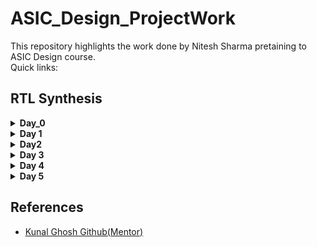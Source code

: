 <h1>ASIC_Design_ProjectWork</h1>
This repository highlights the work done by Nitesh Sharma pretaining to ASIC Design course.
<br>
Quick links:
<br>


<h2>RTL Synthesis</h2>
<details>
  <summary> <strong>Day_0</strong></summary>
	
   <details>
     <summary><a name="day0">iverilog </a></summary>
	   
     Commands used for iverilog installation:
     
         
```
sudo apt-get update
sudo apt-get install iverilog
```
iverilog Installation
<img src="https://user-images.githubusercontent.com/140998787/257133371-5ee81e29-7172-4958-8619-d11be643f8be.png">
    
Checking for installation:
<img src="https://user-images.githubusercontent.com/140998787/257133385-23e46cdd-5286-4ac5-bfa6-ed7c014c27e5.png">
   </details>
  <details>
    <summary>gtkwave</summary>
Command used for gtkwave installation
    
```
        sudo apt-get install gtkwave
```
    
    
gtkwave installation:

<img src ="https://user-images.githubusercontent.com/140998787/257133351-15fdb0a8-0544-42ec-9728-ccc504e13f57.png">

Checking for Installation<br>
<img src =https://user-images.githubusercontent.com/140998787/257133362-8a86c9a3-9e0b-4685-882f-7aa89ffb799a.png>
    
  </details>
  <details>
    <summary>Yosys</summary>
    Commands for Yosys Installation:
		
```
sudo apt-get update
sudo apt-get install yosys
```

Yosys Installation:
<br>
    <img src="https://user-images.githubusercontent.com/140998787/257133314-abdfaa0a-5801-477e-8d73-dc2c873db915.png">
    <br>
Checking Installation of Yosys
    <br>
    <img src="https://user-images.githubusercontent.com/140998787/257133324-7888d6c3-e880-4da1-b751-961ec80847b8.png">
  </details>
</details>



<details>
	<summary><strong>Day 1</strong></summary>
	<h3>Overview</h3>
        <p>Today I performed Logic synthesis of a simple 2X1 MUX based on <a>sky130_fd_sc_hd__tt_025C_1v80</a> library  as my LAB 1 work. Tools used in this process included : 
	<ul>
		<li>Iverilog</li>
		<li>GTKwave</li>
		<li>Yosys</li>
	</ul>
<hr>
	<h4>Step 0</h4> Accesing necessary resources from <a href ="https://github.com/kunalg123/sky130RTLDesignAndSynthesisWorkshop">github.</a><br>
	<img src = "https://user-images.githubusercontent.com/140998787/259470853-fb49dc3d-fd55-4d65-b31c-8b8fd15e8b4d.png">
  <h4>Step 1</h4> Below is the verilog code for a 2x1 MUX:<br>
	
```
   module good_mux (input i0 , input i1 , input sel , output reg y);
   always @ (*)
   begin
	if(sel)
		y <= i1;
	else 
		y <= i0;
   end
   endmodule
   
```
<br>
Testbench

```
`timescale 1ns / 1ps
module tb_good_mux;
	// Inputs
	reg i0,i1,sel;
	// Outputs
	wire y;

        // Instantiate the Unit Under Test (UUT)
	good_mux uut (
		.sel(sel),
		.i0(i0),
		.i1(i1),
		.y(y)
	);

	initial begin
	$dumpfile("tb_good_mux.vcd");
	$dumpvars(0,tb_good_mux);
	// Initialize Inputs
	sel = 0;
	i0 = 0;
	i1 = 0;
	#300 $finish;
	end

always #75 sel = ~sel;
always #10 i0 = ~i0;
always #55 i1 = ~i1;
endmodule
```
<br>
Command used to simulate code and corresponding Testbench:

```
iverilog good_mux.v tb_good_mux.v

```
<br>
Command for viewing output waveforms:

```
gtkwave
```
<br>
Image for execution of above commands
<img src = "https://user-images.githubusercontent.com/140998787/259437514-7856401e-6790-4f8a-95c0-bec59d68a400.png">
<br>

<img src ="https://user-images.githubusercontent.com/140998787/259467729-00235466-2269-4be8-a22e-83b48714f58f.png">
<br>
<h4>Step 2:</h4> <br>
Once it is verified that code produces the same output as expected . Now we add libraries related to technology node and generate schematic and netlist using yosys.
Following commands are used for doing so:

```
yosys
```

```
read_liberty -lib file_address
```

```
read_verilog Verilog_Filename.v
```

```
synth -top Design_name
```

```
abc -liberty library_location
```

<br>
<img src = "https://user-images.githubusercontent.com/140998787/259470836-dd472df9-c279-445a-bf5f-d429a8363118.png">
<img src =" https://user-images.githubusercontent.com/140998787/259481064-7ad5f69c-1a2a-4e71-b9db-2006e45d6ae4.png">
<br>
Generated Schematic using Technology Cells: <br>
<img src="https://user-images.githubusercontent.com/140998787/259481001-a89d0297-30c1-4dc2-bb4e-b8231d8f99af.png">


<br>
<img src ="https://user-images.githubusercontent.com/140998787/259470856-2f8403a1-427e-4b63-98d5-b24ad5da08c1.png">
<br><br>
Generated Netlist
<br><br>

```
/* Generated by Yosys 0.23 (git sha1 7ce5011c24b) */

module good_mux(i0, i1, sel, y);
  wire _0_;
  wire _1_;
  wire _2_;
  wire _3_;
  input i0;
  wire i0;
  input i1;
  wire i1;
  input sel;
  wire sel;
  output y;
  wire y;
  sky130_fd_sc_hd__mux2_1 _4_ (
    .A0(_0_),
    .A1(_1_),
    .S(_2_),
    .X(_3_)
  );
  assign _0_ = i0;
  assign _1_ = i1;
  assign _2_ = sel;
  assign y = _3_;
endmodule
```



</p>
	
</details>

<details>
<summary><strong>Day2</strong></summary>
<details>
<summary><strong>sky130_fd_sc_hd__tt_025C_1v80.lib</strong></summary>
<h3>Some Key Points:</h3>
<ul>
<li>The library contains specifications and description of standard cells that are used to create various digital circuits.There are many cells in the library implementing the same     functionality but they differ in their area, leakage power and operating speed. The cells with larger area consumes more power but they are faster.</li>
	<br>		
<li>sky130: This refers to a specific semiconductor process technology node. Semiconductor processes are designated by specific nodes, often represented by a number (such as 130). Each node represents a set of manufacturing capabilities, transistor sizes, and other specifications for creating integrated circuits.</li>
<br>
<li>1v80: This refer to the supply voltage for which the library is optimized. In this case, "1v80" might represent 1.80 volts.</li>
	
 </ul>
</details>
<details>
<summary><strong>Hierarchical vs Flat Synthesis</strong></summary>
	
<h2>Hierarchical vs Flat Synthesis</h2>
	
<h3>Hierarchical Synthesis</h3>
<p>Hierarchical Synthesis involves breaking down the design into manageable and modular sub-modules before synthesis. Each sub-module is treated as a separate entity, with its own logic synthesis process. The resulting synthesized sub-modules are then integrated to form the complete design. </p>
<br>
<h3>Flat Synthesis</h3>
<p>Flat Synthesis, on the other hand, treats the entire design as a single entity during the logic synthesis process. All logic is synthesized in one step, without dividing the design into sub-modules.</p>
<br>
<h3>Hierarchical Synthesis Example</h3>
<h4>Verilog code</h4>
 
	
```
module sub_module1(input a , input b , output y);
 assign y = a & b;
endmodule


module sub_module2(input a , input b , output y);
 assign y = a^b;
endmodule


module multiple_module_opt(input a , input b , input c , input d , output y);
wire n1,n2,n3;

sub_module1 U1 (.a(a) , .b(1'b1) , .y(n1));
sub_module2 U2 (.a(n1), .b(1'b0) , .y(n2));
sub_module2 U3 (.a(b), .b(d) , .y(n3));

assign y = c | (b & n1); 


endmodule

```
<br>
<p>Following image shows the netlist produced by Hierarchical Synthesis.</p>

<div align = "center">
<img src = "https://user-images.githubusercontent.com/140998787/260700775-cb791c96-5179-4e08-95d7-3d317d89589d.png">
	
</div>
<br>
<p>Here we observe that the complete design is shown in the form of interconnected submodules.Following is the same netlist in written form:</p>

```
/* Generated by Yosys 0.23 (git sha1 7ce5011c24b) */

module multiple_modules(a, b, c, y);
  input a;
  wire a;
  input b;
  wire b;
  input c;
  wire c;
  wire net1;
  output y;
  wire y;
  sub_module1 u1 (
    .a(a),
    .b(b),
    .y(net1)
  );
  sub_module2 u2 (
    .a(net1),
    .b(c),
    .y(y)
  );
endmodule

module sub_module1(a, b, y);
  wire _0_;
  wire _1_;
  wire _2_;
  input a;
  wire a;
  input b;
  wire b;
  output y;
  wire y;
  sky130_fd_sc_hd__and2_0 _3_ (
    .A(_1_),
    .B(_0_),
    .X(_2_)
  );
  assign _1_ = b;
  assign _0_ = a;
  assign y = _2_;
endmodule

module sub_module2(a, b, y);
  wire _0_;
  wire _1_;
  wire _2_;
  input a;
  wire a;
  input b;
  wire b;
  output y;
  wire y;
  sky130_fd_sc_hd__or2_0 _3_ (
    .A(_1_),
    .B(_0_),
    .X(_2_)
  );
  assign _1_ = b;
  assign _0_ = a;
  assign y = _2_;
endmodule
```
<h3>Steps Involved</h3>
<div align = "center">
<img src = "https://user-images.githubusercontent.com/140998787/260703715-4534d113-0d96-4c21-a477-95478c4e4c0b.png">
	
</div>
<br>
<div align = "center">
<img src = "https://user-images.githubusercontent.com/140998787/260700769-bc78d599-a838-4ab1-ad4e-733547915b55.png">
	
</div>
<br>
<div align = "center">
<img src = "https://user-images.githubusercontent.com/140998787/260701978-c5890537-c35f-4d5a-b526-d110ed5fb875.png">
	
</div>

<h3>Flat Synthesis Example</h3>
<br>
<p>Following image shows the netlist produced by Flat Synthesis.</p>

<div align = "center">
<img src = "https://user-images.githubusercontent.com/140998787/260703725-11944f24-3f10-409b-8bfa-2ab6aa743d6b.png">
	
</div>
<br>
<p>Here we observe that the complete design is shown in the form of standard cells.Following is the same netlist in written form:</p>

```
/* Generated by Yosys 0.23 (git sha1 7ce5011c24b) */

module multiple_modules(a, b, c, y);
  wire _0_;
  wire _1_;
  wire _2_;
  wire _3_;
  wire _4_;
  wire _5_;
  input a;
  wire a;
  input b;
  wire b;
  input c;
  wire c;
  wire net1;
  wire \u1.a ;
  wire \u1.b ;
  wire \u1.y ;
  wire \u2.a ;
  wire \u2.b ;
  wire \u2.y ;
  output y;
  wire y;
  sky130_fd_sc_hd__and2_0 _6_ (
    .A(_1_),
    .B(_0_),
    .X(_2_)
  );
  sky130_fd_sc_hd__or2_0 _7_ (
    .A(_4_),
    .B(_3_),
    .X(_5_)
  );
  assign _4_ = \u2.b ;
  assign _3_ = \u2.a ;
  assign \u2.y  = _5_;
  assign \u2.a  = net1;
  assign \u2.b  = c;
  assign y = \u2.y ;
  assign _1_ = \u1.b ;
  assign _0_ = \u1.a ;
  assign \u1.y  = _2_;
  assign \u1.a  = a;
  assign \u1.b  = b;
  assign net1 = \u1.y ;
endmodule

```
<h3>Steps Involved</h3>
<div align = "center">
<img src = "https://user-images.githubusercontent.com/140998787/260703715-4534d113-0d96-4c21-a477-95478c4e4c0b.png">
	
</div>
<br>
<div align = "center">
<img src = "https://user-images.githubusercontent.com/140998787/260700769-bc78d599-a838-4ab1-ad4e-733547915b55.png">
	
</div>
<br>
<div align = "center">
<img src = "https://user-images.githubusercontent.com/140998787/260703723-b5f83732-a8ea-4fba-8145-ae18b1cfceea.png">
	
</div>

<h3>SubModule Synthesis</h3>
<p>To synthesize large designs which either include multiple copies of a single module or are too large to synthesize in a single go make use of submodule synthesis.</p>
<h3>Steps Involved</h3>
<br>
<div align = "center">
<img src = "https://user-images.githubusercontent.com/140998787/260707273-91757670-3e9f-473c-810d-c161561cdbd5.png">
	
</div>
<br>
<div align = "center">
<img src = "https://user-images.githubusercontent.com/140998787/260707254-76a56bb7-2e22-4c2f-86a0-1b4267fa5e6e.png">
	
</div>
<br>
<div align = "center">
<img src = "https://user-images.githubusercontent.com/140998787/260707283-bb349ba1-bf86-4f55-bf56-3f6be8fc2cd7.png">
	
</div>

</details>
<details>
<summary><strong>Flop Coding Styles and optimisations</strong></summary>
<details>
<summary>DFF_async_reset</summary>
<h3>Verilog Code</h3>
	
```
module dff_asyncres ( input clk ,  input async_reset , input d , output reg q );
always @ (posedge clk , posedge async_reset)
begin
	if(async_reset)
		q <= 1'b0;
	else	
		q <= d;
end
endmodule`

```


<h3>Output Waveform</h3>

<div align = "center">
<img src = "https://user-images.githubusercontent.com/140998787/260717393-38dec2c2-5992-4aff-be65-57b7bf204b62.png">

</div>

<h3>Components Inferred</h3>
<div align = "center">
	<img src = "https://user-images.githubusercontent.com/140998787/260726222-d94c098c-6cf6-4d6d-bc9e-505278ad3807.png">
</div>

 <h3>Synthesis Output Circuit</h3>
<div align = "center">
<img src = "https://user-images.githubusercontent.com/140998787/260726214-0162676b-f7bc-4568-85d2-01f515453fce.png">
</div>
	
</details>
<details>
<summary>DFF_async_set</summary>
<h3>Verilog Code</h3>
	
```


module dff_async_set ( input clk ,  input async_set , input d , output reg q );
always @ (posedge clk , posedge async_set)
begin
	if(async_set)
		q <= 1'b1;
	else	
		q <= d;
end
endmodule

```


<h3>Output Waveform</h3>

<div align = "center">
<img src = "https://user-images.githubusercontent.com/140998787/260719219-71c448ad-5979-4f39-9cb0-9fdbdbce8d09.png">

</div>

<h3>Components Inferred</h3>
<div align = "center">
	<img src = "https://user-images.githubusercontent.com/140998787/260728952-31247dc8-a41a-49ae-9088-4a0d03fc20fa.png">
</div>

 <h3>Synthesis Output Circuit</h3>
<div align = "center">
<img src = "https://user-images.githubusercontent.com/140998787/260735492-7192eedd-6ec6-49a3-8bf2-4d0890d9cb8f.png">
</div>

</details>
<details>
<summary>DFF_sync_reset</summary>
	<h3>Verilog Code</h3>
	
```

module dff_syncres ( input clk , input async_reset , input sync_reset , input d , output reg q );
always @ (posedge clk )
begin
	if (sync_reset)
		q <= 1'b0;
	else	
		q <= d;
end
endmodule


```


<h3>Output Waveform</h3>

 <div align = "center">
<img src = "https://user-images.githubusercontent.com/140998787/260721466-48abf7ee-91fc-40bd-82a8-9ff5df6c69ce.png">

</div>
<h3>Components Inferred</h3>
<div align = "center">
	<img src = "https://user-images.githubusercontent.com/140998787/260731187-54fb5cc9-24c0-411a-92da-2ef6f4c90959.png">
</div>

 <h3>Synthesis Output Circuit</h3>
<div align = "center">
<img src = "https://user-images.githubusercontent.com/140998787/260733761-cf43ddf2-dbde-42c3-b750-8be58eca7d97.png">
</div>



</details>
<details>
<summary>Multiplier(x2)</summary>
<h3>Verilog Code</h3>

```
module mul2 (input [2:0] a, output [3:0] y);
	assign y = a * 2;
endmodule

```
<h3>Components Inferred</h3>
<div align = "center">
	<img src = "https://user-images.githubusercontent.com/140998787/260773724-e940a63f-6997-4d0f-a167-e75df369d456.png">
</div>

<h3>Synthesis output</h3>
<div align = "center">
	<img src = "https://user-images.githubusercontent.com/140998787/260774029-fe0ffc73-5ffb-42d3-bee3-420d2c70a126.png">
</div>

<h3>Netlist</h3>

```
/* Generated by Yosys 0.23 (git sha1 7ce5011c24b) */

module mul2(a, y);
  input [2:0] a;
  wire [2:0] a;
  output [3:0] y;
  wire [3:0] y;
  assign y = { a, 1'h0 };
endmodule

```

</details>

<details>
<summary>Multiplier(x9)</summary>
<h3>Verilog Code</h3>

```
module mult8 (input [2:0] a , output [5:0] y);
	assign y = a * 9;
endmodule

```
<h3>Components Inferred</h3>
<div align = "center">
	<img src = "https://user-images.githubusercontent.com/140998787/260777091-df1f9a52-6bb5-4d22-b4d5-c43eeaf915a0.png">
</div>

<h3>Synthesis output</h3>
<div align = "center">
	<img src = "https://user-images.githubusercontent.com/140998787/260777542-49559c7d-9503-4fbb-be85-e8fd0902c48d.png">
</div>
<h3>Netlist Generated</h3>

```
/* Generated by Yosys 0.23 (git sha1 7ce5011c24b) */

module mult8(a, y);
  input [2:0] a;
  wire [2:0] a;
  output [5:0] y;
  wire [5:0] y;
  assign y = { a, a };
endmodule

```

</details>
	
</details>



</details>

<details>
	<summary><strong>Day 3</strong></summary>
	<h2>Theory</h2>
	<h3>Overview</h3>
	<p>This section highlights various logic optimisations performed by the synthesis tools.The major advantage of doing optimisations is that design becomes efficient and occupies less area and consumes lesser power. </p>
	<h3>Combinational logic optimisations</h3>
	<p>Common ways of doing combinational logic optimisations:
	 <ul>
		 <li><b>Constant Propogation :</b>Constant propagation is a specific technique used in logic optimization to simplify combinational logic circuits by replacing variables with                            their constant values wherever possible. This optimization helps reduce the complexity of the circuit and can lead to improvements in both performance and area          utilization.</li>
		 <li><b>Boolean Logic Optimisation :</b>
		 <ul>
			 <li>Karnaugh Maps (K-Maps): A graphical method used to identify and group minterms or maxterms in a truth table, leading to simplified Boolean expressions.</li>
			 <li>Quine-McCluskey Method: An algorithmic approach to find the minimal sum-of-products (or product-of-sums) expressions for a Boolean function. </li>
		 </ul>There are various other ways of Boolean logic Optimisations.</li>
	 </ul><br>Demonstrations of these optimisations are included in the following lab work.</p>
	<h3>Sequential Logic Optimisations</h3>
	<p>
		<ul>
			<li><b>Basic</b>
			<ul><li>Sequential Constant Propogation: Similar to combinational logic optimization, the goal is to identify signals that are guaranteed to be constant at specific points                                  in time and then propagate these constants through the sequential elements.</li></ul>
			Demonstrations of these are included in the following</li>
                       <li><b>Advanced</b>
		           <ul>
			    <li>State Optimisation : State optimization minimizes the number of states in a finite state machine by identifying and collapsing equivalent or unreachable states,                                      reducing complexity and improving efficiency.</li> 
			      <li>Sequential Logic Cloning</li> 
			       <li>Retiming : It refers to adjusting delays of intermediate combinational circuits to enhance the operating speed of the digital circuit.</li>
		             </ul>
		       </li>	
		</ul>
	</p>
	<h2>Demonstrations</h2>
	<details><summary><strong>Combinational logic optimisation</strong></summary>
	<h3>Combinational logic optimisation</h3>
 <br>
 <h3>Design 1</h3>

 ```
module opt_check (input a , input b , output y);
	assign y = a?b:0;
endmodule
```

<br>
<b>Unoptimised Implementation:</b>
   <div align="center">
    <img src="https://user-images.githubusercontent.com/140998787/260305003-db18752e-aca7-4411-b132-f7dbf4b4305c.jpeg" width="400" height="400">
  </div>
  <br>
  <b>Synthesis Tool Output:</b>
   <div align="center">
    <img src="https://user-images.githubusercontent.com/140998787/260244399-92d0fe15-cdef-42db-a350-86de660efed7.png">
  </div>
  <br>
  
    
<p>
	<b>Equivalence of both</b><br>
	
```
         From Unoptimised  Circuit:
	 Y = a.b + a`.0
         Y = a.b
	 Both circuits are equivalent
	
```

</p>
<p>
	<h4>Steps Involved</h4>
	 <div align="center">
    <img src="https://user-images.githubusercontent.com/140998787/260244396-12282dc5-4d76-4a0f-a63e-4a9d4ffa91ff.png">
  </div>
<br>
 <div align="center">
    <img src="https://user-images.githubusercontent.com/140998787/260244395-1bcb75d8-8211-49a4-b5f9-2ef8657736d9.png">
  </div>
  <br>
   <div align="center">
    <img src="https://user-images.githubusercontent.com/140998787/260244394-6f73b3ea-42e9-4892-ad7d-a3f398997ee0.png">
  </div>
  <br>
   <div align="center">
    <img src="https://user-images.githubusercontent.com/140998787/260244391-e56d3b0a-c62f-4aa8-8ee8-e3639413283a.png">
  </div>
  
</p>
<br>

<h3>Design 2</h3><br>

```
module opt_check2 (input a , input b , output y);
	assign y = a?1:b;
endmodule
```

<br>
<b>Unoptimised Implementation:</b>
   <div align="center">
    <img src="https://user-images.githubusercontent.com/140998787/260305542-53f343c9-6fe2-4aea-95a8-7bdfcc7cb85e.jpeg" width="400" height="400">
  </div>
  <br>
  <b>Synthesis Tool Output:</b>
   <div align="center">
    <img src="https://user-images.githubusercontent.com/140998787/260247178-138e3d4e-fb3e-4783-8c55-428f247ecade.png">
  </div>
  <br>
  
    
<p>
	<b>Equivalence of both</b><br>
	
```
         From Unoptimised  Circuit:
	 Y = a.1 + a`.b
         Y = a + a`.b   
         Y = a + b  (by distributive law)
	 Both circuits are equivalent
	
```

</p>
<p>
	<h4>Steps Involved</h4>
	 <div align="center">
    <img src="https://user-images.githubusercontent.com/140998787/260247175-01ceb27e-313c-4db7-b9f7-6baa33196c8d.png">
  </div>
<br>
 <div align="center">
    <img src="https://github.com/NiteshIIITB/IIIT_ASIC/assets/140998787/9411cbe6-219d-4a7f-a608-041144a9b641">
  </div>
  <br>
   <div align="center">
    <img src="https://user-images.githubusercontent.com/140998787/260247172-99d653b5-d7a8-4b20-8a71-58bfb12f3779.png">
  </div>
  
  
</p>

<br>

<h3>Design 3</h3><br>

```

module opt_check3 (input a , input b, input c , output y);
	assign y = a?(c?b:0):0;
endmodule
```
<br>
<b>Unoptimised Implementation:</b>
   <div align="center">
    <img src="https://user-images.githubusercontent.com/140998787/260306384-db70ba57-c14e-43c2-8a18-7d337f026bcf.jpeg" width="400" height="400">
  </div>
  <br>
  <b>Synthesis Tool Output:</b>
   <div align="center">
    <img src="https://user-images.githubusercontent.com/140998787/260247998-e99d5ca1-ef36-433f-911a-b2946ffe1ad1.png">
  </div>
  <br>
  
    
<p>
	<b>Equivalence of both</b><br>
	
```
         From Unoptimised  Circuit:
	 Y = a.(c.b + c`.0) + a`.0
         Y = a(b.c) + 0  
         Y = a.b.c 
	 Both circuits are equivalent
	
```

</p>
<p>
	<h4>Steps Involved</h4>
	 <div align="center">
    <img src="https://user-images.githubusercontent.com/140998787/260247997-f1d5c12a-7256-4d0f-b182-af6f720f7760.png">
  </div>
<br>
 <div align="center">
    <img src="https://user-images.githubusercontent.com/140998787/260247996-0b0c6209-eb08-4c99-a629-5769e2915510.png">
  </div>
  <br>
   <div align="center">
    <img src="https://user-images.githubusercontent.com/140998787/260247995-e7a02aa7-4375-4cdb-804f-5dcf59e4f884.png">
  </div>
  <br>
  
</p>

<br>

<h3>Design 4</h3><br>

```

module opt_check4 (input a , input b , input c , output y);
 assign y = a?(b?(a & c ):c):(!c);
 endmodule
```

<br>
<b>Unoptimised Implementation:</b>
   <div align="center">
    <img src="https://user-images.githubusercontent.com/140998787/260306363-211a2c04-860c-4c46-b032-fad1516d714f.jpeg" width="400" height="400">
  </div>
  <br>
  <b>Synthesis Tool Output:</b>
   <div align="center">
    <img src="https://user-images.githubusercontent.com/140998787/260249845-62f9ad6c-d55e-4640-92ec-dfc092f3091e.png">
  </div>
  <br>
  
    
<p>
	<b>Equivalence of both</b><br>
	
```
         From Unoptimised  Circuit:
	 Y = a.(b(a.c)+ b`c) + a`.c`
         Y = a(b.c.a + b`c) + a`.c`
         Y = ac(a+b`) + a`.c`
         Y = ac + ab`c + a`.c`
         Y = ac + a`.c`

	 Both circuits are equivalent
	
```

</p>
<p>
	<h4>Steps Involved</h4>
	 <div align="center">
    <img src="https://user-images.githubusercontent.com/140998787/260249843-b64da2ae-d83c-4745-81d8-b15d4844257d.png">
  </div>
<br>
 <div align="center">
    <img src="https://user-images.githubusercontent.com/140998787/260249842-89532985-6682-4ac8-82e6-0bf3b44cf340.png">
  </div>
  <br>
   <div align="center">
    <img src="https://user-images.githubusercontent.com/140998787/260249838-1bb6a678-a2bd-4e41-a6ec-b80a85e643f9.png">
  </div>
 
    
</p>


<br>

<h3>Design 5</h3><br>

```

module sub_module1(input a , input b , output y);
 assign y = a & b;
endmodule


module sub_module2(input a , input b , output y);
 assign y = a^b;
endmodule


module multiple_module_opt(input a , input b , input c , input d , output y);
wire n1,n2,n3;

sub_module1 U1 (.a(a) , .b(1'b1) , .y(n1));
sub_module2 U2 (.a(n1), .b(1'b0) , .y(n2));
sub_module2 U3 (.a(b), .b(d) , .y(n3));

assign y = c | (b & n1); 


endmodule
```

<br>
<b>Unoptimised Implementation:</b>
   <div align="center">
    <img src="https://user-images.githubusercontent.com/140998787/260766149-d56ce6ad-03b3-40fd-b071-7651a6b15b7c.png">
  </div>
  <br>
  <b>Synthesis Tool Output:</b>
   <div align="center">
    <img src="https://github.com/NiteshIIITB/IIIT_ASIC/assets/140998787/5b5f7184-f053-4ffd-9354-77d7ea47800e">
  </div>
  <br>
  
    

<p>
	<h4>Steps Involved</h4>
	 <div align="center">
    <img src="https://user-images.githubusercontent.com/140998787/260763595-1d10ac1d-37d0-4d77-954d-b58d2b16e471.png">
  </div>
<br>
 <div align="center">
    <img src="https://user-images.githubusercontent.com/140998787/260764984-c894385f-ac13-49a8-8f56-1417ec720c2d.png">
  </div>
  <br>
   <div align="center">
    <img src="https://user-images.githubusercontent.com/140998787/260765458-514cb3a7-8699-4b14-b435-1ec6ca4bf4f2.png">
  </div>
  <br>
 
</p>

<br>

<b>Design 6</b><br>

```


module sub_module(input a , input b , output y);
 assign y = a & b;
endmodule



module multiple_module_opt2(input a , input b , input c , input d , output y);
wire n1,n2,n3;

sub_module U1 (.a(a) , .b(1'b0) , .y(n1));
sub_module U2 (.a(b), .b(c) , .y(n2));
sub_module U3 (.a(n2), .b(d) , .y(n3));
sub_module U4 (.a(n3), .b(n1) , .y(y));


endmodule
```
<br>
<b>Unoptimised Implementation:</b>
   <div align="center">
    <img src="https://user-images.githubusercontent.com/140998787/260780634-c64743c0-6940-4ba5-8de1-354b892c8e78.png">
  </div>
  <br>
  <b>Synthesis Tool Output:</b>
   <div align="center">
    <img src="https://user-images.githubusercontent.com/140998787/260767921-d3308aa4-95f6-458b-930e-d46a08f88fac.png">
  </div>
  <br>
  
    

<p>
	<h4>Steps Involved</h4>
	 <div align="center">
    <img src="https://user-images.githubusercontent.com/140998787/260768496-bc8458b9-2b77-42ec-a36d-8c0d5aaee349.png">
  </div>
<br>
 <div align="center">
    <img src="https://user-images.githubusercontent.com/140998787/260768893-1764610b-045b-439f-830f-0973ca6b13a3.png">
  </div>
  <br>
   <div align="center">
    <img src="https://user-images.githubusercontent.com/140998787/260769216-a0c329bc-c9a8-4e32-a792-37c78dbf1e03.png">
  </div>

  
</p>
</details>
<details><summary><strong>Sequential Logic Optimisations</strong></summary>
<h3>Sequential Logic Optimisations</h3><br>
<p>In this section various cases of constant propogation in Sequential circuit are being demonstrated. Through logic optimisations via Sequential constant propogation it is seen that the cases in which Unoptimised implementation is seen as a combination of flip-flops can be optimised to a circuit without flip-flops. Though constant propogation does not simply guarantee the reduction of flip-flops as is observed in the following examples. </p><hr>


<p>
	<h3><u>Design 1</u></h3>
	
```
         module dff_const1(input clk, input reset, output reg q);
         always @(posedge clk, posedge reset)
         begin
	  if(reset)
		q <= 1'b0;
	  else
		q <= 1'b1;
         end

         endmodule

```

 <br><p>Here Code represents a D-flipflop input of which is fixed at logic 1 and reset makes output logic 0. Though the input is constant but it does not simplify the circuit as seen in the below figure depicting synthesis output.</p><br>

 <h4>Synthesis Tool Output:</h4>
 <div align ="center">
	 <img src = "https://user-images.githubusercontent.com/140998787/260280385-8940d1d3-6c27-4857-8745-9ecc7e3695fe.png">
 </div>
 
<br><h4>Explanation</h4><br>
<b>Waveform for above circuit:</b><br>
<div align ="center">
	 <img src = "https://user-images.githubusercontent.com/140998787/260283302-59f55bf4-6c76-4b3a-9d13-06a99ec810ff.png">
 </div>

 <p>From above waveforms it can be seen that the output depends on clock so presence of flip-flop is required.</p>

</p>
<p>
	<h4>Steps Involved</h4>
	 <div align="center">
    <img src="https://user-images.githubusercontent.com/140998787/260280384-50caf946-cc97-481e-ab55-e827f1828589.png">
  </div>
<br>
 <div align="center">
    <img src="https://user-images.githubusercontent.com/140998787/260280383-dfd9d2c6-832a-4304-ba8e-13c4576d142f.png">
  </div>
  <br>
   <div align="center">
    <img src="https://user-images.githubusercontent.com/140998787/260280339-03bf3231-0c3f-4bee-a0eb-f305b0b7c360.png">
  </div>
  <br>
 
</p>


<p>
	<h3><u>Design 2</u></h3>
	
```
        module dff_const2(input clk, input reset, output reg q);
        always @(posedge clk, posedge reset)
        begin
	if(reset)
		q <= 1'b1;
	else
		q <= 1'b1;
        end
        //here q remains 1 always
        endmodule
```

<br><p> Here input D-flipflop is fixed at logic 1 and reset also makes output 1. So, q always remains 1 hence circuit gets optimised as a buffer. </p><br>
 <h4>Synthesis Tool Output:</h4>
 <div align ="center">
	 <img src = "https://user-images.githubusercontent.com/140998787/260280378-0ae20c21-027e-4898-89a1-0775f25ee37a.png">
 </div>
 
<br><h4>Explanation</h4><br>
<b>Waveform for above circuit:</b><br>
<div align ="center">
	 <img src = "https://user-images.githubusercontent.com/140998787/260280380-2d1cc7d5-6e84-4544-9b49-f84d82951852.png">
 </div>

 <p>From above waveforms it can be seen that the output  remains 1 and does not depends on clock flip-flop is not required and circuit gets optimised as a buffer.</p>

</p>
<p>
	<h4>Steps Involved</h4>
	 <div align="center">
    <img src="https://user-images.githubusercontent.com/140998787/260280374-fd49b7ce-a8f0-4b4d-9ec3-0433a1048c8f.png">
  </div>
<br>
 <div align="center">
    <img src="https://user-images.githubusercontent.com/140998787/260280370-1913366d-3a71-466f-90ef-811b718e08f2.png">
  </div>
  <br>
   <div align="center">
    <img src="https://user-images.githubusercontent.com/140998787/260280362-5a0b8868-501d-4a51-ac99-62bc55394426.png">
  </div>
  <br>
  
</p>



<p>
	<h3><u>Design 3</u></h3>
 
	
```
       module dff_const3(input clk, input reset, output reg q);
       reg q1;

       always @(posedge clk, posedge reset)
        begin
	if(reset)
	begin
		q <= 1'b1;
		q1 <= 1'b0;
	end
	else
	begin
		q1 <= 1'b1;
		q <= q1;
	end
        end

        endmodule

```

<br><p>Here code represents two cascaded D flipflops and input of 1st D-flipflop is fixed at 1. </p> <br>
 <h4>Synthesis Tool Output:</h4>
 <div align ="center">
	 <img src = "https://user-images.githubusercontent.com/140998787/260280351-4cc14a53-3fd9-4d7f-ab75-b6e9fc8c4ee6.png">
 </div>
 
<br><h4>Explanation</h4><br>
<b>Waveform for above circuit:</b><br>
<div align ="center">
	 <img src = "https://user-images.githubusercontent.com/140998787/260280354-7ec7056d-9de6-41ff-874f-4b5eb031c742.png">
 </div>

 <p>From above waveforms it can be seen that the output and the intermediate signal value depends on clock so flip-flop is required.</p>

</p>

<p>
	<h4>Steps Involved</h4>
	 <div align="center">
    <img src="https://user-images.githubusercontent.com/140998787/260280346-1928aaa8-362d-4d18-84ab-44e82e9e710c.png">
  </div>
<br>
 <div align="center">
    <img src="https://user-images.githubusercontent.com/140998787/260280341-7ec479b8-72e0-4e59-ae6f-5b804ca1f82d.png">
  </div>
  <br>
   <div align="center">
    <img src="https://user-images.githubusercontent.com/140998787/260280339-03bf3231-0c3f-4bee-a0eb-f305b0b7c360.png">
  </div>
  <br>
 
</p>

<h3><u>Design 4</u></h3>
 
	
```
      module dff_const4(input clk, input reset, output reg q);
      reg q1;

      always @(posedge clk, posedge reset)
      begin
       if(reset)
	begin
		q <= 1'b1;
		q1 <= 1'b1;
       end
       else
       begin
		q1 <= 1'b1;
		q <= q1;
      end
      end

     endmodule

```

<br><p>Here code represents two cascaded D flipflops and input of 1st D-flipflop is fixed at 1.But unlike the previous case circuit gets optimised into buffers.</p> <br>

 <h4>Synthesis Tool Output:</h4>
 <div align ="center">
	 <img src = "https://user-images.githubusercontent.com/140998787/260280338-bdb8da9f-772c-47db-b3c6-4158ace0fbde.png">
 </div>
 
<br><h4>Explanation</h4><br>
<b>Waveform for above circuit:</b><br>
<div align ="center">
	 <img src = "https://user-images.githubusercontent.com/140998787/260280333-802853f2-a23b-49cc-8b11-95e30e8aaea5.png">
 </div>

 <p>From above waveforms it can be seen that the output and the intermediate signal value does not depends on clock so flip-flop is not required.</p>

</p>
<p>
	<h4>Steps Involved</h4>
	 <div align="center">
    <img src="https://user-images.githubusercontent.com/140998787/260280336-44e68247-7336-4e8d-8c0b-1d7c127b27b8.png">
  </div>
<br>
 <div align="center">
    <img src="https://github.com/NiteshIIITB/IIIT_ASIC/assets/140998787/d141eecd-b298-437a-8ec3-cbfb9323aaa3">
  </div>
  <br>
  
</p>

<h3><u>Design 5</u></h3>
 
	
```
      
module dff_const5(input clk, input reset, output reg q);
reg q1;

always @(posedge clk, posedge reset)
begin
	if(reset)
	begin
		q <= 1'b0;
		q1 <= 1'b0;
	end
	else
	begin
		q1 <= 1'b1;
		q <= q1;
	end
end

endmodule

```
<br><p>Here code represents two cascaded D flipflops and input of 1st D-flipflop is fixed at 1. </p> <br>

 <h4>Synthesis Tool Output:</h4>
 <div align ="center">
	 <img src = "https://user-images.githubusercontent.com/140998787/260285591-2c24121a-95d8-4f89-8ecd-ce499c96c425.png">
 </div>
 
<br><h4>Explanation</h4><br>
<b>Waveform for above circuit:</b><br>
<div align ="center">
	 <img src = "https://user-images.githubusercontent.com/140998787/260285595-5de50eb7-9a50-4671-9d60-3a93941854a5.png">
 </div>
<br>
 <p>From above waveforms it can be seen that the output and the intermediate signal value depends on clock so flip-flop is required.</p>

</p>
<p>
	<h4>Steps Involved</h4>
	 <div align="center">
    <img src="https://user-images.githubusercontent.com/140998787/260285584-e1592296-a2ce-419e-9568-818a8540d888.png">
  </div>
<br>
 <div align="center">
    <img src="https://user-images.githubusercontent.com/140998787/260285587-242511f8-c569-4188-9927-ed6af5636ccb.png">
  </div>
  <br>

   <div align="center">
    <img src="https://user-images.githubusercontent.com/140998787/260285549-e507e91a-51d6-435b-ab76-94708f5e3a6b.png">
  </div>
  <br>

  <div align="center">
    <img src="https://user-images.githubusercontent.com/140998787/260285590-c82807db-af80-4091-92b0-80b71c6c231c.png">
  </div>
  <br>
  
</p>

<p>
	<h2>Sequential Optimisations of unused outputs</h2>
	<p>The logic elements which does not have any impact on primary outputs of the module gets optimised such that we have a circuit that drives the output in desired way and portion of circuit driving unneccessary logic elements gets removed.We understand it more clearly through following examples.</p>
        <h3>Design 1</h3>
	

```
module counter_opt (input clk , input reset , output q);
reg [2:0] count;
assign q = count[0];

always @(posedge clk ,posedge reset)
begin
	if(reset)
		count <= 3'b000;
	else
		count <= count + 1;
end

endmodule

```

<br>
In the above circuit code is defining an up counter and output depends on count[0] and not on other two bits of count. So, after synthesis we get a single D-flip flop(as shown below) rather than three flipflops. This is because output does not depends on other two bits of counter so it gets optimised to produce a circuit that is neccessary to drive the output in desired manner.

<br>
<div align = "center">
	<img src = "https://user-images.githubusercontent.com/140998787/260304146-83d69d2c-cdf2-4a3e-94b9-e830f1170722.png">
</div>
<br>


<p><h4>Steps Involved</h4>
	<br>
<div align = "center">
	<img src = "https://user-images.githubusercontent.com/140998787/260304141-96f4f751-b26e-4f0e-b41a-b97b333d710e.png">
</div>

<br>
<div align = "center">
	<img src = "https://user-images.githubusercontent.com/140998787/260304144-2b444ba8-e5ab-4c1d-848e-054009d68b4f.png">
</div>

<br>

<div align = "center">
	<img src = "https://user-images.githubusercontent.com/140998787/260304145-fb2e7535-1b72-4ba4-8dfb-db3fa4388316.png">
</div>

<br>

</p>
</p>
 <h3>Design 2</h3>
 
```
module counter_opt2 (input clk , input reset , output q);
reg [2:0] count;
assign q = (count[2:0] == 3'b100);

always @(posedge clk ,posedge reset)
begin
	if(reset)
		count <= 3'b000;
	else
		count <= count + 1;
end

endmodule
```

<br>
In the above circuit code is defining an up counter and output depends on all the three bits of count. So, after synthesis we get three D-flip flops(as shown below) . Here circuit is not reduced because output depends all the bits of counter.

<br>
<div align = "center">
	<img src = "https://user-images.githubusercontent.com/140998787/260304139-9a5a9d34-eb83-44c4-ac72-be6e16d6870e.png">
</div>
<br>


<p><h4>Steps Involved</h4>
	<br>
<div align = "center">
	<img src = "https://user-images.githubusercontent.com/140998787/260304137-0ff9dd97-5f3a-4c21-ae2c-e7a0d541328d.png">
</div>

<br>
<div align = "center">
	<img src = "https://user-images.githubusercontent.com/140998787/260304138-054cf173-a2a3-4ea2-9d98-e260678ee1d2.png">
</div>
<br>


</p>
</p>


</details>

</details>

<details>
	<summary><strong>Day 4</strong></summary>
	<h2>Gate Level Simulation</h2>
	<p>Gate Level Simulation(GLS) is as step in ASIC design flow through we verify the timing constraints and the Functionality of the netlist obtained through RTL synthesis. This ensures Logical equivalence between the RTL design and Netlist obtained. The image below highlights the process of GLS :<br>
		<div align = "center">
			<img src = "https://user-images.githubusercontent.com/140998787/260448595-3e2ace43-f7af-49ca-9f2b-3d7be70d2f5c.png"> <br>
		</div>
	<br>The Design in above image refers to the netlist obtained through synthesis. The main reason for doing GLS is synthesis simulation mismatch which may occur due to a variety of reasons.
	Though GLS can be used to analyse timing aspect of the netlist obtained the focus of the following work remains on verifying Functionality.
	</p>
	<h3>Examples</h3>
	<details>
		<summary><strong>GLS for a 2x1 MUX</strong></summary>
		<h2>MUX Through Ternary operator</h2>
                <h3>Synthesis Part</h3>
		<br>
                 <h2>Verilog Code</h2>

```
module ternary_operator_mux (input i0 , input i1 , input sel , output y);
	assign y = sel?i1:i0;
	endmodule

```
<br>
<h3>Steps Involved</h3>

<div align ="center">
	<img src = "https://user-images.githubusercontent.com/140998787/260454765-bef773de-ef9a-4ee0-9f6d-57c233252d4a.png">
</div>
<br>		
<div align ="center">
	<img src = "https://user-images.githubusercontent.com/140998787/260454763-cc74a6dd-33e7-4b7a-9759-fd508deecac1.png">
</div>
<br>	
<div align ="center">
	<img src = "https://user-images.githubusercontent.com/140998787/260457957-7c686de9-f315-4602-ac41-acd6b667d01f.png">
</div>
<br>	
<div align ="center">
	<img src = "https://user-images.githubusercontent.com/140998787/260457952-b273d22b-812e-44c7-8738-85c2f724b28e.png">
</div>
<br>	
<div align ="center">
	<img src = "https://user-images.githubusercontent.com/140998787/260457944-5c80b013-eb52-48d0-bc30-bcf8cfa73407.png">
</div>
<br>	
<div align ="center">
	<img src = "https://user-images.githubusercontent.com/140998787/260457963-07f37682-fcf0-4a54-af82-ba435884e486.png">
</div>
<br>	
<h4>Netlist Obtained</h4>
<br>

```
/* Generated by Yosys 0.23 (git sha1 7ce5011c24b) */

module ternary_operator_mux(i0, i1, sel, y);
  wire _0_;
  wire _1_;
  wire _2_;
  wire _3_;
  input i0;
  wire i0;
  input i1;
  wire i1;
  input sel;
  wire sel;
  output y;
  wire y;
  sky130_fd_sc_hd__mux2_1 _4_ (
    .A0(_0_),
    .A1(_1_),
    .S(_2_),
    .X(_3_)
  );
  assign _0_ = i0;
  assign _1_ = i1;
  assign _2_ = sel;
  assign y = _3_;
endmodule

```

<h3>GLS</h3>

<h4>Steps Involved</h4>
<div align = "center">
 
	
<img src="https://user-images.githubusercontent.com/140998787/260464088-0b392370-3d62-408e-be6d-5f571bbd9407.png">
</div>

<br>

<p> Waveform obtained from Netlist</p><br>
<div align = "center">
 
<img src= "https://user-images.githubusercontent.com/140998787/260464093-70b64b4f-36d3-4553-acc3-010d232bfadf.png">
</div>

<br>
<p> Here we can observe that the waveforms obtained for both RTL design and Netlist obtained is the same hence netlist obtained in this case is correct.</p>
</details>

<details>
	<summary><strong>Bad_Mux</strong></summary>
	<h3>Verilog Code</h3>
	
```
module bad_mux (input i0 , input i1 , input sel , output reg y);
always @ (sel)
begin
	if(sel)
		y <= i1;
	else 
		y <= i0;
end
endmodule

 ```

<h3> Waveform: </h3>
<div align="center"> 
	<img src = "https://user-images.githubusercontent.com/140998787/260495128-440f72af-7134-4338-b726-71a8e9489315.png">
 </div>

 <br>
 <p>Here, output is not transparent to changes in the selected input terminal which is not a MUX characterstic. This happens due to wrong sensitivity list given to always block.</p>
 <h3>Synthesis</h3>
 <h4>Inferred Components</h4>
 <div align="center"> 
	<img src = "https://user-images.githubusercontent.com/140998787/260506722-a6a4d15d-f73b-46b6-ac62-b6e2ef29e6ee.png">
 </div>

 <br>
 <h4>Output Circuit</h4>
  <div align="center"> 
	<img src = "https://user-images.githubusercontent.com/140998787/260505776-0596be84-e741-49ec-a2d6-b1e600ab09cc.png">
 </div>

 <br>
 <h4>Output Netlist</h4>

 ```
/* Generated by Yosys 0.23 (git sha1 7ce5011c24b) */

module bad_mux(i0, i1, sel, y);
  wire _0_;
  wire _1_;
  wire _2_;
  wire _3_;
  input i0;
  wire i0;
  input i1;
  wire i1;
  input sel;
  wire sel;
  output y;
  wire y;
  sky130_fd_sc_hd__mux2_1 _4_ (
    .A0(_0_),
    .A1(_1_),
    .S(_2_),
    .X(_3_)
  );
  assign _0_ = i0;
  assign _1_ = i1;
  assign _2_ = sel;
  assign y = _3_;
endmodule

```
 <h3>GLS</h3>
 <h4>Output Waveform</h4>
 <div align = "center">
	 <img src = "https://github.com/NiteshIIITB/IIIT_ASIC/assets/140998787/d964869a-f423-4e2d-acac-cfced89afe99">
 </div>
 <br>
 <p>Here, we can observe that the waveform obtained through netlist is not same as that obtained through RTL Design simulation this is what we call Synthesis Simulation Mismatch. To point out such mismatch GLS is necessary.</p>
</details>

<details>
	<summary><strong>Blocking_Caveat</strong></summary>
	<h2>Blocking_Caveat</h2>
	<p>In this section we see how improper use of blocking statements can lead to synthesis simulation mismatch.</p>
	<h3>Verilog Code</h3>

```
module blocking_caveat (input a , input b , input  c, output reg d); 
reg x;
always @ (*)
begin
	d = x & c;
	x = a | b;
end
endmodule

```
<br>
<p>
	Here, code is trying to implement a combinational circuit such that d = (a|b)&c but here it is using blocking statement due to which d gets old value of x (a|b) so it shows undesired behaviour as shown in below waveform:
	
</p><br>

<h3>RTL Simulation Waveform :</h3>
<div align = "center">
 <img src = "https://user-images.githubusercontent.com/140998787/260524237-e390d1f2-80e0-4d72-9e59-7c3623265df9.png">
	
</div>
<br>
<p>Here at marked point a=0, b= 0 and c = 1. So, d should be 0 but it is 1 due to error pointed above.</p>

<h3>Synthesis</h3>
<h4>Inferred components</h4>
<div align = "center">
	<img src = "https://user-images.githubusercontent.com/140998787/260525358-5e5b8d87-0f63-478c-a82e-3cf4b8fef572.png">
</div>
<br>
<h4>Output Circuit</h4>
<div align = "center">
	<img src = "https://user-images.githubusercontent.com/140998787/260524234-dd30c19c-c24b-4a62-863f-f8b6b6b68d8c.png">
</div>
<br>
<h4>Output Netlist</h4>

```
/* Generated by Yosys 0.23 (git sha1 7ce5011c24b) */

module blocking_caveat(a, b, c, d);
  wire _0_;
  wire _1_;
  wire _2_;
  wire _3_;
  wire _4_;
  input a;
  wire a;
  input b;
  wire b;
  input c;
  wire c;
  output d;
  wire d;
  sky130_fd_sc_hd__o21a_1 _5_ (
    .A1(_2_),
    .A2(_1_),
    .B1(_3_),
    .X(_4_)
  );
  assign _2_ = b;
  assign _1_ = a;
  assign _3_ = c;
  assign d = _4_;
endmodule

```

<h3>GLS :</h3>
<h4>Output Waveform:</h4>
<div>
	<img src= "https://user-images.githubusercontent.com/140998787/260524231-081ddfb7-c9ac-4e47-9936-a7069ee9bd9d.png">
</div>
<br>
<p>Here at similar point(a=0,b=0 and c=1) we get output d=1. Hence again Synthesis Simulation Mismatch is observed and highlighted by GLS.Through this we infer both importance of GLS and cautiousness we need to observe while using blocking statements.</p>
</details>
</details>

<details>
	
<summary><strong>Day 5</strong></summary>

  <details>
	  <summary><strong>Incomplete If</strong></summary>
	  <h2>Incomplete if</h2>
	  <h3>Design 1 Verilog Code</h3>

```
module incomp_if (input i0 , input i1 , input i2 , output reg y);
always @ (*)
begin
	if(i0)
		y <= i1;
end
endmodule

```
<p>Here action corresponding to else condition is not specified so output will remain same when if condition is not met and a latch will be inferred.</p>
<h3>Waveform</h3>
<div align = "center">
	<img src = "https://user-images.githubusercontent.com/140998787/260558368-7655ac13-3d1c-40e4-a7dd-a59953bdee11.png">
</div>
<br>
<p>If i0 is 1 , y follows i1 but otherwise it remains the same.</p>
<br>
<h3>Components Inferred</h3>
<div align = "center">
	<img src = "https://user-images.githubusercontent.com/140998787/260558356-3d69c7a5-1fad-4715-bb9c-3b2440dcc2a2.png">
</div>
<h3>Synthesis Output</h3>
<div align = "center">
	<img src = "https://user-images.githubusercontent.com/140998787/260558365-b4c88c2d-d5fc-408b-9d39-a3cd35c8d5c0.png">
</div>

<br>
<h3>Design 2 Verilog Code</h3>

```

module incomp_if2 (input i0 , input i1 , input i2 , input i3, output reg y);
always @ (*)
begin
	if(i0)
		y <= i1;
	else if (i2)
		y <= i3;

end
endmodule

```
<h3>Waveform :</h3>
<div align = "center">
	<img src = "https://user-images.githubusercontent.com/140998787/260563487-6698f39b-2399-4c71-a4f9-0c4629b19332.png">
</div>
<br>
<p>When i0 is 1 output y follows i1.</p>
<br>
<p>When i0 is 0 and i2 is 1 output y follows i3.</p>
<br>
<p>When i0 = 0 and i2= 0 output y remains the same.</p>

<h3>Components Inferred</h3>
<div align = "center">
	<img src = "https://user-images.githubusercontent.com/140998787/260563479-9f4e0e11-9b90-464e-9284-fe8d9964a733.png">
</div>
<br>

<h3>Output Circuit</h3>
<div align = "center">
	<img src = "https://user-images.githubusercontent.com/140998787/260563485-2f0c632b-9e8c-4caa-864d-a367fa47ac1e.png">
</div>
<br>


  </details>
  
  <details>
	  <summary><strong>Incomplete Case</strong></summary>
          <h2>Various Case Statements</h2>
	  <h3>Design 1 Verilog Code</h3>

 ```

module incomp_case (input i0 , input i1 , input i2 , input [1:0] sel, output reg y);
always @ (*)
begin
	case(sel)
		2'b00 : y = i0;
		2'b01 : y = i1;
	endcase
end
endmodule

```
<br>
<p>Action corresponding to sel = 10 and sel = 11 is not specified so ouput remains unchanged and a latch is inferred.</p>
<br>
<h3>Waveform</h3>
<div align = "center">

<img src = "https://user-images.githubusercontent.com/140998787/260573152-af3bfbd4-b434-4e79-ad90-bc99002adc0f.png">
	
</div>
<br>
<h3>Components Inferred</h3>
<div align = "center">

<img src = "https://user-images.githubusercontent.com/140998787/260573136-aa2646cc-aa50-434e-a88b-946f7e7f8a2f.png">
	
</div>
<br>
<h3>Output Circuit</h3>
<div align = "center">

<img src = "https://user-images.githubusercontent.com/140998787/260573147-e7edee64-eac8-411e-8ee4-b43fc6d3c4cb.png">
	
</div>
<br>

 <h3>Design 2 Verilog Code</h3>

 ```



module comp_case (input i0 , input i1 , input i2 , input [1:0] sel, output reg y);
always @ (*)
begin
	case(sel)
		2'b00 : y = i0;
		2'b01 : y = i1;
		default : y = i2;
	endcase
end
endmodule

```
<br>

<br>
<h3>Waveform</h3>
<div align = "center">

<img src = "https://user-images.githubusercontent.com/140998787/260581582-7667b7cd-8668-432b-9239-49bbfee8e831.png">
	
</div>
<br>
<h3>Components Inferred</h3>
<div align = "center">

<img src = "https://user-images.githubusercontent.com/140998787/260581573-b7f3c6db-5136-45ab-9f4f-93a1acc0c6df.png">
	
</div>
<br>
<h3>Output Circuit</h3>
<div align = "center">

<img src = "https://user-images.githubusercontent.com/140998787/260581579-5cfaa54a-503a-4084-b890-210cef96845a.png">
	
</div>
<br>
<p>In this RTL, case statement is specified completely so no latch is inferred.</p>	
<br>
 <h3>Design 3 Verilog Code</h3>

 ```
module partial_case_assign (input i0 , input i1 , input i2 , input [1:0] sel, output reg y , output reg x);
always @ (*)
begin
	case(sel)
		2'b00 : begin
			y = i0;
			x = i2;
			end
		2'b01 : y = i1;
		default : begin
		           x = i1;
			   y = i2;
			  end
	endcase
end
endmodule




```
<br>

<br>
<h3>Waveform</h3>
<div align = "center">

<img src = "https://user-images.githubusercontent.com/140998787/260618651-341e2c05-fe92-40be-82e7-1a51424ddb54.png">
	
</div>
<br>
<p>The value of x remains unchanged for the period when sel = 01.</p>
<br>
<h3>Components Inferred</h3>
<div align = "center">

<img src = "https://user-images.githubusercontent.com/140998787/260618641-0f009e41-472e-4eea-9d5c-4f3ec7a595ac.png">
	
</div>
<br>
<h3>Output Circuit</h3>
<div align = "center">

<img src = "https://user-images.githubusercontent.com/140998787/260618647-9c418c26-8de4-4368-9ebe-d1664514edbd.png">
	
</div>
<br>

<br>
 <h3>Design 4 Verilog Code</h3>

 ```

module bad_case (input i0 , input i1, input i2, input i3 , input [1:0] sel, output reg y);
always @(*)
begin
	case(sel)
		2'b00: y = i0;
		2'b01: y = i1;
		2'b10: y = i2;
		2'b1?: y = i3;
		//2'b11: y = i3;
	endcase
end

endmodule


```
<br>
<p>For sel = 10 we have two matching conditions which is not a good coding practice and produces errorneous results as we see in following text.</p>

<br>
<h3>Waveform of RTL SImulation</h3>
<div align = "center">

<img src = "https://user-images.githubusercontent.com/140998787/260622555-1c29e6d8-cb8c-4df5-a4c7-ac89613d412d.png">
	
</div>
<br>

<br>
<h3>Components Inferred</h3>
<div align = "center">

<img src = "https://user-images.githubusercontent.com/140998787/260622560-697eb737-c7b5-4a44-a4ef-6b61cbe472c0.png">
	
</div>
<br>
<h3>Output Circuit</h3>
<div align = "center">

<img src = "https://user-images.githubusercontent.com/140998787/260622561-58a23e3d-d288-4d01-b2df-24094fcf830b.png">
	
</div>
<br>

<h3>Waveform of Above Netlist</h3>
<div align = "center">

<img src = "https://user-images.githubusercontent.com/140998787/260622559-6b035481-4c0e-4e21-87b2-8e841ffdf12e.png">
	
</div>
<br>
In the above waveform, for sel = 10 output is mirroring i2 and for sel = 11 output is mirroring i3 whereas incase of RTL simulation waveform output remains constant so it is producing a mismatch.
It is due to a badly written case statement where we have more than one conditions matching for the same input.
<br>

  </details>
  <details>
	  <summary><strong>For Loop and For generate</strong></summary>
	  <h3>Design 1 MUX Verilog Code</h3>

```

module mux_generate (input i0 , input i1, input i2 , input i3 , input [1:0] sel  , output reg y);
wire [3:0] i_int;
assign i_int = {i3,i2,i1,i0};
integer k;
always @ (*)
begin
for(k = 0; k < 4; k=k+1) begin
	if(k == sel)
		y = i_int[k];
end
end
endmodule


```

<h3>Waveform Output</h3>
<div align = "center">
	<img src = "https://user-images.githubusercontent.com/140998787/260643572-be3db5ac-9fa6-4855-8571-bb695ea3db85.png">
</div>

<h3>Components Inferred</h3>
<div align = "center">
	<img src = "https://user-images.githubusercontent.com/140998787/260644536-345441ec-ff0a-48cb-921b-711937524a54.png">
</div>

<h3>Synthesis Output</h3>
<div align = "center">
	<img src = "https://user-images.githubusercontent.com/140998787/260645038-3dea201d-411b-4cb1-b89f-33b742d2a97c.png">
</div>
<br>
<h3>Design 2 DeMux Verilog Code</h3>

```

module demux_generate (output o0 , output o1, output o2 , output o3, output o4, output o5, output o6 , output o7 , input [2:0] sel  , input i);
reg [7:0]y_int;
assign {o7,o6,o5,o4,o3,o2,o1,o0} = y_int;
integer k;
always @ (*)
begin
y_int = 8'b0;
for(k = 0; k < 8; k++) begin
	if(k == sel)
		y_int[k] = i;
end
end
endmodule


```

<h3>Waveform </h3>
<div align = "center">
	<img src = "https://user-images.githubusercontent.com/140998787/260647219-e83fb946-ea2d-4cbd-abf5-76ae5a7854be.png">
</div>
<br>
<h3>Components Inferred</h3>
<div align = "center">
	<img src = "https://user-images.githubusercontent.com/140998787/260648515-7f020e5a-6d7c-430e-8d12-85513b32ba8d.png">
</div>
<br>
<h3>Synthesis Output</h3>
<div align = "center">
	<img src = "https://user-images.githubusercontent.com/140998787/260648510-76addbab-651c-4b73-bd5b-602f9b413ef0.png">
</div>

<br>
<h3>Design Ripple Carry Adder using generate</h3>

```

module fa (input a , input b , input c, output co , output sum);
	assign {co,sum}  = a + b + c ;
endmodule

module rca (input [7:0] num1 , input [7:0] num2 , output [8:0] sum);
wire [7:0] int_sum;
wire [7:0]int_co;

genvar i;
generate
	for (i = 1 ; i < 8; i=i+1) begin
		fa u_fa_1 (.a(num1[i]),.b(num2[i]),.c(int_co[i-1]),.co(int_co[i]),.sum(int_sum[i]));
	end

endgenerate
fa u_fa_0 (.a(num1[0]),.b(num2[0]),.c(1'b0),.co(int_co[0]),.sum(int_sum[0]));


assign sum[7:0] = int_sum;
assign sum[8] = int_co[7];
endmodule


```

<h3>Waveform </h3>
<div align = "center">
	<img src = "https://github.com/NiteshIIITB/IIIT_ASIC/assets/140998787/0038dde5-01ec-4ea6-a3e7-d2b493d0eb04">
</div>
<br>
<h3>Components Inferred</h3>
<div align = "center">
	<img src = "https://user-images.githubusercontent.com/140998787/260670384-10128dc7-fd8f-4557-b83f-05a74673ff18.png">
</div>
<br>
<h3>Synthesis Output</h3>
<div align = "center">
	<img src = "https://user-images.githubusercontent.com/140998787/260670388-f28aefae-0fc6-44ca-8432-e23956b2e825.png">
</div>
<br>
<h3>GLS ouput</h3>
<div align = "center">
	<img src = "https://user-images.githubusercontent.com/140998787/260670378-e22dd604-2d96-4e76-9e57-1b55cc6404e2.png">
</div>
<br>
<p>Waveform generated from Netlist is same as the waveform generated by RTL Design Simulation. Hence obtained netlist is appropriate for the defined design.</p>

   
  </details>
  
</details>




<h2>References</h2>
 <ul>
<li><a href ="https://github.com/kunalg123/">Kunal Ghosh Github(Mentor)</a></li>
	
 </ul>
